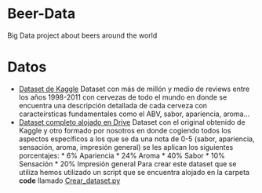 # Beer-Data
Big Data project about beers around the world

# Datos
* [Dataset de Kaggle](https://www.kaggle.com/datasets/volodymyrpivoshenko/multi-aspect-beer-reviews)
Dataset con más de millón y medio de reviews entre los años 1998-2011 con cervezas de todo el mundo en donde se encuentra una descripción detallada de cada cerveza con caracteírsticas fundamentales como el ABV, sabor, apariencia, aroma...
* [Dataset completo alojado en Drive](https://drive.google.com/file/d/1vjSE_9jBK57TYwqUhIQ2zHbTSk7UfHPo/view)
Dataset con el original obtenido de Kaggle y otro formado por nosotros en donde cogiendo todos los aspectos específicos a los que se da una nota de 0-5 (sabor, apariencia, sensación, aroma, impresión general) se les aplican los siguientes porcentajes:
      * 6% Apariencia
      * 24% Aroma
      * 40% Sabor
      * 10% Sensación
      * 20% Impresión general
Para crear este dataset que se utiliza hemos utilizado un script que se encuentra alojado en la carpeta **code** llamado [Crear_dataset.py](https://github.com/ROGOSE/Beer-Data/blob/main/code/Crear_dataset.py)
